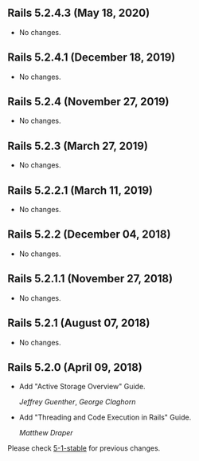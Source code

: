 ## Rails 5.2.4.3 (May 18, 2020) ##

*   No changes.


## Rails 5.2.4.1 (December 18, 2019) ##

*   No changes.


## Rails 5.2.4 (November 27, 2019) ##

*   No changes.


## Rails 5.2.3 (March 27, 2019) ##

*   No changes.


## Rails 5.2.2.1 (March 11, 2019) ##

*   No changes.


## Rails 5.2.2 (December 04, 2018) ##

*   No changes.


## Rails 5.2.1.1 (November 27, 2018) ##

*   No changes.


## Rails 5.2.1 (August 07, 2018) ##

*   No changes.


## Rails 5.2.0 (April 09, 2018) ##

*   Add "Active Storage Overview" Guide.

    *Jeffrey Guenther*, *George Claghorn*

*   Add "Threading and Code Execution in Rails" Guide.

    *Matthew Draper*


Please check [5-1-stable](https://github.com/rails/rails/blob/5-1-stable/guides/CHANGELOG.md) for previous changes.
